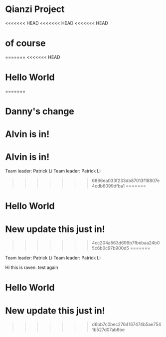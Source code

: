 # Qianzi Project
<<<<<<< HEAD
<<<<<<< HEAD
<<<<<<< HEAD
# of course
=======
<<<<<<< HEAD
# Hello World
=======

# Danny's change
# Alvin is in!
# Alvin is in!
Team leader: Patrick Li
Team leader: Patrick Li
>>>>>>> 6866ea033f233db87013f18807e4cdb6099dfba1
=======
# Hello World
# New update this just in!
>>>>>>> 4cc204a563d699b7fbebaa24b05c6b0c97b900d5
=======

Team leader: Patrick Li
Team leader: Patrick Li

Hi this is raven. test again
# Hello World
# New update this just in!
>>>>>>> d6bb7c0bec2764167474b5ae7541b527d07ab8be
